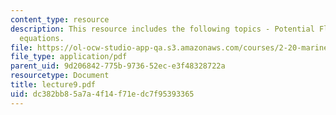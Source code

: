 ```yaml
---
content_type: resource
description: This resource includes the following topics - Potential Flow, and Navier-Stokes
  equations.
file: https://ol-ocw-studio-app-qa.s3.amazonaws.com/courses/2-20-marine-hydrodynamics-13-021-spring-2005/dc382bb85a7a4f14f71edc7f95393365_lecture9.pdf
file_type: application/pdf
parent_uid: 9d206842-775b-9736-52ec-e3f48328722a
resourcetype: Document
title: lecture9.pdf
uid: dc382bb8-5a7a-4f14-f71e-dc7f95393365
---
```

